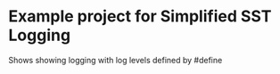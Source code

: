 # Example project for Simplified SST Logging

Shows showing logging with log levels defined by #define
